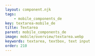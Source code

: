 ```yaml
---
layout: component.njk
tags: 
    - mobile_components_de
key: textarea-mobile_de
title: Textarea
parent: mobile_components_de
image: mobile/overview/textarea.webp
keywords: textarea, textbox, text input
order: 210
---
```


